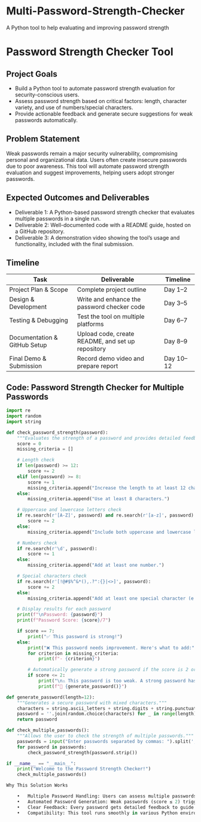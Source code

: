 # Multi-Password-Strength-Checker
A Python tool to help evaluating and improving password strength
# Password Strength Checker Tool

## Project Goals
- Build a Python tool to automate password strength evaluation for security-conscious users.
- Assess password strength based on critical factors: length, character variety, and use of numbers/special characters.
- Provide actionable feedback and generate secure suggestions for weak passwords automatically.

## Problem Statement
Weak passwords remain a major security vulnerability, compromising personal and organizational data. Users often create insecure passwords due to poor awareness. This tool will automate password strength evaluation and suggest improvements, helping users adopt stronger passwords.

## Expected Outcomes and Deliverables
- Deliverable 1: A Python-based password strength checker that evaluates multiple passwords in a single run.
- Deliverable 2: Well-documented code with a README guide, hosted on a GitHub repository.
- Deliverable 3: A demonstration video showing the tool’s usage and functionality, included with the final submission.

## Timeline
| Task                              | Deliverable                                | Timeline   |
|-----------------------------------|--------------------------------------------|------------|
| Project Plan & Scope              | Complete project outline                   | Day 1–2    |
| Design & Development              | Write and enhance the password checker code| Day 3–5    |
| Testing & Debugging               | Test the tool on multiple platforms        | Day 6–7    |
| Documentation & GitHub Setup      | Upload code, create README, and set up repository | Day 8–9 |
| Final Demo & Submission           | Record demo video and prepare report      | Day 10–12  |

## Code: Password Strength Checker for Multiple Passwords

```python
import re
import random
import string

def check_password_strength(password):
    """Evaluates the strength of a password and provides detailed feedback."""
    score = 0
    missing_criteria = []

    # Length check
    if len(password) >= 12:
        score += 2
    elif len(password) >= 8:
        score += 1
        missing_criteria.append("Increase the length to at least 12 characters.")
    else:
        missing_criteria.append("Use at least 8 characters.")

    # Uppercase and lowercase letters check
    if re.search(r'[A-Z]', password) and re.search(r'[a-z]', password):
        score += 2
    else:
        missing_criteria.append("Include both uppercase and lowercase letters.")

    # Numbers check
    if re.search(r'\d', password):
        score += 1
    else:
        missing_criteria.append("Add at least one number.")

    # Special characters check
    if re.search(r'[!@#$%^&*(),.?":{}|<>]', password):
        score += 2
    else:
        missing_criteria.append("Add at least one special character (e.g., @, #, !).")

    # Display results for each password
    print(f"\nPassword: {password}")
    print(f"Password Score: {score}/7")

    if score == 7:
        print("✅ This password is strong!")
    else:
        print("❌ This password needs improvement. Here's what to add:")
        for criterion in missing_criteria:
            print(f"- {criterion}")

        # Automatically generate a strong password if the score is 2 or lower
        if score <= 2:
            print("\n⚠️ This password is too weak. A strong password has been generated:")
            print(f"🔑 {generate_password()}")

def generate_password(length=12):
    """Generates a secure password with mixed characters."""
    characters = string.ascii_letters + string.digits + string.punctuation
    password = ''.join(random.choice(characters) for _ in range(length))
    return password

def check_multiple_passwords():
    """Allows the user to check the strength of multiple passwords."""
    passwords = input("Enter passwords separated by commas: ").split(',')
    for password in passwords:
        check_password_strength(password.strip())

if __name__ == "__main__":
    print("Welcome to the Password Strength Checker!")
    check_multiple_passwords()

Why This Solution Works

	•	Multiple Password Handling: Users can assess multiple passwords in a single run.
	•	Automated Password Generation: Weak passwords (score ≤ 2) trigger a secure password suggestion.
	•	Clear Feedback: Every password gets detailed feedback to guide improvement.
	•	Compatibility: This tool runs smoothly in various Python environments, including PyCharm and mobile editors.
